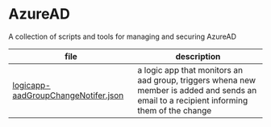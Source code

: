 # AzureAD
A collection of scripts and tools for managing and securing AzureAD

| file | description |
|---|---|
|[logicapp-aadGroupChangeNotifer.json](logicapp-aadGroupChangeNotifer.json)| a logic app that monitors an aad group, triggers whena new member is added and sends an email to a recipient informing them of the change|

